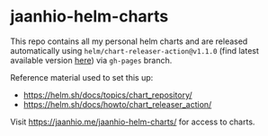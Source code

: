 # jaanhio-helm-charts

This repo contains all my personal helm charts and are released automatically using `helm/chart-releaser-action@v1.1.0` (find latest available version [here](https://github.com/helm/chart-releaser/tree/main)) via `gh-pages` branch.

Reference material used to set this up:

- https://helm.sh/docs/topics/chart_repository/
- https://helm.sh/docs/howto/chart_releaser_action/

Visit https://jaanhio.me/jaanhio-helm-charts/ for access to charts.
